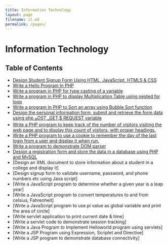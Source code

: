 ```yaml
---
title: Information Technology
layout: page
filename: it.md
permalink: /pages/
---
```

# Information Technology
## Table of Contents

- [Design Student Signup Form Using HTML, JavaScript, HTML5 & CSS](/Semester%204/Information%20Technology/Student%20Signup%20Form/)
- [Write a Hello Program In PHP](/Semester%204/Information%20Technology/Hello%20World%20PHP/index.php)
- [Write a program in PHP for type casting of a variable](/Semester%204/Information%20Technology/Type%20Casting%20Variable/index.php)
- [Write a program in PHP to display Multiplication Table using nested for loop](/Semester%204/Information%20Technology/Multiplication%20Table/index.php)
- [Write a program In PHP to Sort an array using Bubble Sort function](/Semester%204/Information%20Technology/Bubble%20Sort/index.php)
- [Design the personal information form, submit and retrieve the form data using php $_POST,$_GET,$ REQUEST variable](/Semester%204/Information%20Technology/Personal%20Information/index.php)
- [Write a PHP program to keep track of the number of visitors visiting the web page and to display this count of visitors, with proper headings.](/Semester%204/Information%20Technology/Visitor%20Count/index.php)
- [Write a PHP program to use a cookie to remember the day of the last login from a user and display it when run.](/Semester%204/Information%20Technology/Cookie%20for%20last%20visit/)
- [Write a program to demonstrate DOM parser](/Semester%204/Information%20Technology/DOM%20Parser/)
- [Design a registration form and store the data in a database using PHP and MySQL](/Semester%204/Information%20Technology/Registration%20form%20with%20DB/)
- [Design an XML document to store information about a student in a college and display it]
- [Design signup form to validate username, password, and phone numbers etc using Java script]
- [Write a JavaScript program to determine whether a given year is a leap year]
- [Write a JavaScript program to convert temperatures to and from celsius, Fahrenheit]
- [Write a JavaScript program to use pi value as global variable and print the area of circle]
- [Write servlet application to print current date & time]
- [Write a servlet code to demonstrate session tracking]
- [Write a Java Program to Implement Helloworld program using servlets]
- [Write a JSP Program using Expression, Scriplet and Directive]
- [Write a JSP program to demonstrate database connectivity]